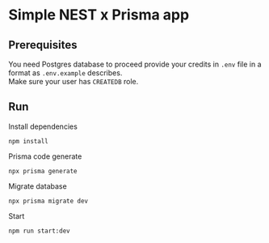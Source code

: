 # Simple NEST x Prisma app

## Prerequisites
You need Postgres database to proceed provide your credits in `.env` file in a format as `.env.example` describes.  
Make sure your user has `CREATEDB` role.  
## Run

Install dependencies  
```
npm install
```

Prisma code generate
```
npx prisma generate
```

Migrate database
```
npx prisma migrate dev
```
Start  
```
npm run start:dev
```
